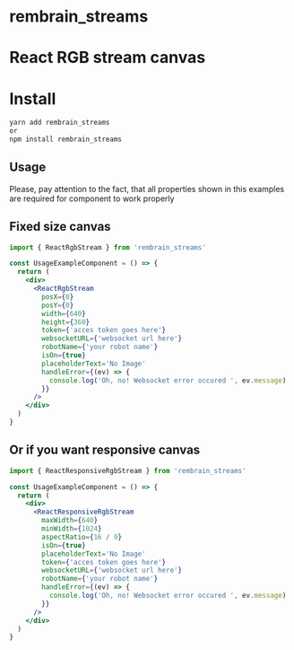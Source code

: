 # rembrain_streams

# React RGB stream canvas

# Install

```bash
yarn add rembrain_streams
or
npm install rembrain_streams
```

## Usage

Please, pay attention to the fact, that all properties shown in this
examples are required for component to work properly

## Fixed size canvas

```jsx
import { ReactRgbStream } from 'rembrain_streams'

const UsageExampleComponent = () => {
  return (
    <div>
      <ReactRgbStream
        posX={0}
        posY={0}
        width={640}
        height={360}
        token={'acces token goes here'}
        websocketURL={'websocket url here'}
        robotName={'your robot name'}
        isOn={true}
        placeholderText='No Image'
        handleError={(ev) => {
          console.log('Oh, no! Websocket error occured ', ev.message)
        }}
      />
    </div>
  )
}
```

## Or if you want responsive canvas

```jsx
import { ReactResponsiveRgbStream } from 'rembrain_streams'

const UsageExampleComponent = () => {
  return (
    <div>
      <ReactResponsiveRgbStream
        maxWidth={640}
        minWidth={1024}
        aspectRatio={16 / 9}
        isOn={true}
        placeholderText='No Image'
        token={'acces token goes here'}
        websocketURL={'websocket url here'}
        robotName={'your robot name'}
        handleError={(ev) => {
          console.log('Oh, no! Websocket error occured ', ev.message)
        }}
      />
    </div>
  )
}
```
